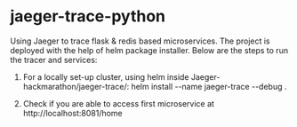 # jaeger-trace-python
Using Jaeger to trace flask & redis based microservices. The project is deployed with the help of helm package installer. Below are the steps to run the tracer and services:

1. For a locally set-up cluster, using helm inside Jaeger-hackmarathon/jaeger-trace/:
helm install --name jaeger-trace --debug .

2. Check if you are able to access first microservice at http://localhost:8081/home

